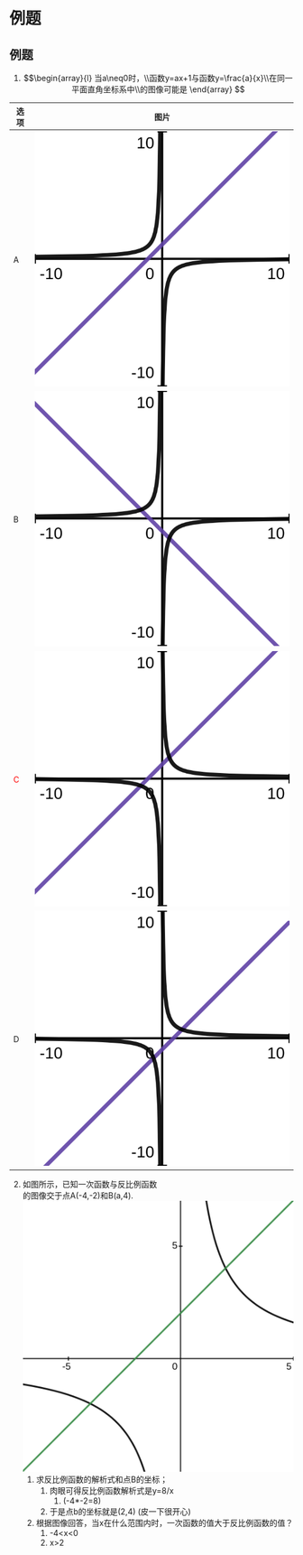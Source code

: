 # 例题

## 例题
1. $$\begin{array}{l}
当a\neq0时，\\函数y=ax+1与函数y=\frac{a}{x}\\在同一平面直角坐标系中\\的图像可能是
\end{array}
    $$

| 选项 | 图片 |
| - | - |
| A |![A](pics/Q1_1.svg)|
| B |![B](pics/Q1_2.svg)|
| <font style="color: red">C</font> |![C](pics/Q1_3.svg)|
| D |![D](pics/Q1_4.svg)|

2. 如图所示，已知一次函数与反比例函数       
    的图像交于点A(-4,-2)和B(a,4).
    ![a](pics/Q2_1.svg)
    1. 求反比例函数的解析式和点B的坐标；
       1. 肉眼可得反比例函数解析式是y=8/x
          1. (-4*-2=8)
       2. 于是点b的坐标就是(2,4)
          (皮一下很开心)
    2. 根据图像回答，当x在什么范围内时，一次函数的值大于反比例函数的值？
       1. -4<x<0
       2. x>2
